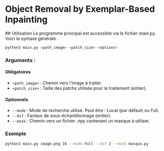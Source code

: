 # Object Removal by Exemplar-Based Inpainting

## Utilisation
Le programme principal est accessible via le fichier main.py. Voici la syntaxe générale :

```bash
python3 main.py <path_image> <patch_size> <options>
```
### Arguments :
#### Obligatoires
- ```<path_image>``` : Chemin vers l'image à traiter.
- ```<patch_size>``` : Taille des patchs utilisée pour le traitement (entier).

#### Optionnels
- ```--mode``` : Mode de recherche utilisé. Peut être : Local (par défaut) ou Full.
- ```--dsf``` : Facteur de sous-échantillonnage (entier).
- ```--mask``` : Chemin vers un fichier .npy contenant un masque à utiliser.


### Exemple
```bash
python3 main.py image.png 16 --mode Full --dsf 2 --mask masque.py
```

